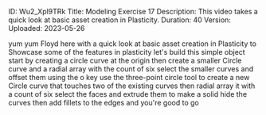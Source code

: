 ID: Wu2_Xpl9TRk
Title: Modeling Exercise 17
Description: This video takes a quick look at basic asset creation in Plasticity.
Duration: 40
Version: 
Uploaded: 2023-05-26

yum yum Floyd here with a quick look at
basic asset creation in Plasticity to
Showcase some of the features in
plasticity let's build this simple
object start by creating a circle curve
at the origin then create a smaller
Circle curve and a radial array with the
count of six
select the smaller curves and offset
them using the o key
use the three-point circle tool to
create a new Circle curve that touches
two of the existing curves
then radial array it with a count of six
select the faces and extrude them to
make a solid hide the curves then add
fillets to the edges and you're good to
go